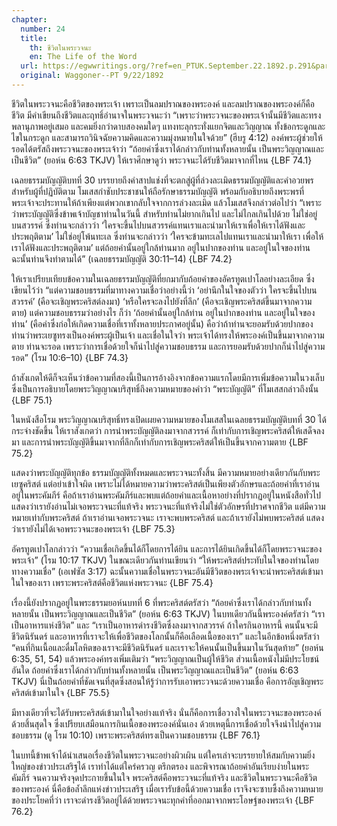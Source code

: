 ```yaml
---
chapter:
  number: 24
  title:
    th: ชีวิตในพระวจนะ
    en: The Life of the Word
  url: https://egwwritings.org/?ref=en_PTUK.September.22.1892.p.291&para=1524.349
  original: Waggoner--PT 9/22/1892
---
```


ชีวิตในพระวจนะคือชีวิตของพระเจ้า เพราะเป็นลมปราณของพระองค์ และลมปราณของพระองค์ก็คือชีวิต มีคำเขียนถึงชีวิตและฤทธิ์อำนาจในพระวจนะว่า “เพราะว่าพระวจนะของพระเจ้านั้นมีชีวิตและทรงพลานุภาพอยู่เสมอ และคมยิ่งกว่าดาบสองคมใดๆ แทงทะลุกระทั่งแยกจิตและวิญญาณ ทั้งข้อกระดูกและไขในกระดูก และสามารถวินิจฉัยความคิดและความมุ่งหมายในใจด้วย” (ฮีบรู 4:12) องค์พระผู้ช่วยให้รอดได้ตรัสถึงพระวจนะของพระเจ้าว่า “ถ้อยคำซึ่งเราได้กล่าวกับท่านทั้งหลายนั้น เป็นพระวิญญาณและเป็นชีวิต” (ยอห์น 6:63 TKJV) ให้เราศึกษาดูว่า พระวจนะได้รับชีวิตมาจากที่ไหน {LBF 74.1}

เฉลยธรรมบัญญัติบทที่ 30 บรรยายถึงคำสาปแช่งที่จะตกสู่ผู้ที่ล่วงละเมิดธรรมบัญญัติและคำอวยพรสำหรับผู้ที่ปฏิบัติตาม โมเสสกำชับประชาชนให้ถือรักษาธรรมบัญญัติ พร้อมกับอธิบายถึงพระพรที่พระเจ้าจะประทานให้ถ้าเพียงแต่พวกเขากลับใจจากการล่วงละเมิด แล้วโมเสสจึงกล่าวต่อไปว่า “เพราะว่าพระบัญญัติซึ่งข้าพเจ้าบัญชาท่านในวันนี้ สำหรับท่านไม่ยากเกินไป และไม่ไกลเกินไปด้วย ไม่ใช่อยู่บนสวรรค์ ซึ่งท่านจะกล่าวว่า ‘ใครจะขึ้นไปบนสวรรค์แทนเราและนำมาให้เราเพื่อให้เราได้ฟังและประพฤติตาม’ ไม่ใช่อยู่โพ้นทะเล ซึ่งท่านจะกล่าวว่า ‘ใครจะข้ามทะเลไปแทนเราและนำมาให้เรา เพื่อให้เราได้ฟังและประพฤติตาม’ แต่ถ้อยคำนั้นอยู่ใกล้ท่านมาก อยู่ในปากของท่าน และอยู่ในใจของท่าน ฉะนั้นท่านจึงทำตามได้” (เฉลยธรรมบัญญัติ 30:11–14) {LBF 74.2}

ให้เราเปรียบเทียบข้อความในเฉลยธรรมบัญญัติที่ยกมากับถ้อยคำของอัครทูตเปาโลอย่างละเอียด ซึ่งเขียนไว้ว่า “แต่ความชอบธรรมที่มาทางความเชื่อว่าอย่างนี้ว่า ‘อย่านึกในใจของตัวว่า ใครจะขึ้นไปบนสวรรค์’ (คือจะเชิญพระคริสต์ลงมา) ‘หรือใครจะลงไปยังที่ลึก’ (คือจะเชิญพระคริสต์ขึ้นมาจากความตาย) แต่ความชอบธรรมว่าอย่างไร ก็ว่า ‘ถ้อยคำนั้นอยู่ใกล้ท่าน อยู่ในปากของท่าน และอยู่ในใจของท่าน’ (คือคำซึ่งก่อให้เกิดความเชื่อที่เราทั้งหลายประกาศอยู่นั้น) คือว่าถ้าท่านจะยอมรับด้วยปากของท่านว่าพระเยซูทรงเป็นองค์พระผู้เป็นเจ้า และเชื่อในใจว่า พระเจ้าได้ทรงให้พระองค์เป็นขึ้นมาจากความตาย ท่านจะรอด เพราะว่าการเชื่อด้วยใจก็นำไปสู่ความชอบธรรม และการยอมรับด้วยปากก็นำไปสู่ความรอด” (โรม 10:6–10) {LBF 74.3}

ถ้าสังเกตให้ดีก็จะเห็นว่าข้อความที่สองนี้เป็นการอ้างอิงจากข้อความแรกโดยมีการเพิ่มข้อความในวงเล็บ ซึ่งเป็นการอธิบายโดยพระวิญญาณบริสุทธิ์ถึงความหมายของคำว่า “พระบัญญัติ” ที่โมเสสกล่าวถึงนั้น {LBF 75.1}

ในหนังสือโรม พระวิญญาณบริสุทธิ์ทรงเปิดเผยความหมายของโมเสสในเฉลยธรรมบัญญัติบทที่ 30 ได้กระจ่างชัดขึ้น ให้เราสังเกตว่า การนำพระบัญญัติลงมาจากสวรรค์ ก็เท่ากับการเชิญพระคริสต์ให้เสด็จลงมา และการนำพระบัญญัติขึ้นมาจากที่ลึกก็เท่ากับการเชิญพระคริสต์ให้เป็นขึ้นจากความตาย {LBF 75.2}

แสดงว่าพระบัญญัติทุกข้อ ธรรมบัญญัติทั้งหมดและพระวจนะทั้งสิ้น มีความหมายอย่างเดียวกันกับพระเยซูคริสต์ แต่อย่าเข้าใจผิด เพราะไม่ได้หมายความว่าพระคริสต์เป็นเพียงตัวอักษรและถ้อยคำที่เราอ่านอยู่ในพระคัมภีร์ คือถ้าเราอ่านพระคัมภีร์และพบแต่ถ้อยคำและเนื้อหาอย่างที่ปรากฏอยู่ในหนังสือทั่วไป แสดงว่าเรายังอ่านไม่เจอพระวจนะที่แท้จริง พระวจนะที่แท้จริงไม่ใช่ตัวอักษรที่ปราศจากชีวิต แต่มีความหมายเท่ากับพระคริสต์ ถ้าเราอ่านเจอพระวจนะ เราจะพบพระคริสต์ และถ้าเรายังไม่พบพระคริสต์ แสดงว่าเรายังไม่ได้เจอพระวจนะของพระเจ้า {LBF 75.3}

อัครทูตเปาโลกล่าวว่า “ความเชื่อเกิดขึ้นได้ก็โดยการได้ยิน และการได้ยินเกิดขึ้นได้ก็โดยพระวจนะของพระเจ้า” (โรม 10:17 TKJV) ในขณะเดียวกันท่านเขียนว่า “ให้พระคริสต์ประทับในใจของท่านโดยทางความเชื่อ” (เอเฟซัส 3:17) ฉะนั้นความเชื่อในพระวจนะอันมีชีวิตของพระเจ้าจะนำพระคริสต์เข้ามาในใจของเรา เพราะพระคริสต์คือชีวิตแห่งพระวจนะ {LBF 75.4}

เรื่องนี้ยังปรากฏอยู่ในพระธรรมยอห์นบทที่ 6 ที่พระคริสต์ตรัสว่า “ถ้อยคำซึ่งเราได้กล่าวกับท่านทั้งหลายนั้น เป็นพระวิญญาณและเป็นชีวิต” (ยอห์น 6:63 TKJV) ในบทเดียวกันนี้พระองค์ตรัสว่า “เราเป็นอาหารแห่งชีวิต” และ “เราเป็นอาหารดำรงชีวิตซึ่งลงมาจากสวรรค์ ถ้าใครกินอาหารนี้ คนนั้นจะมีชีวิตนิรันดร์ และอาหารที่เราจะให้เพื่อชีวิตของโลกนั้นก็คือเลือดเนื้อของเรา” และในอีกข้อหนึ่งตรัสว่า “คนที่กินเนื้อและดื่มโลหิตของเราจะมีชีวิตนิรันดร์ และเราจะให้คนนั้นเป็นขึ้นมาในวันสุดท้าย” (ยอห์น 6:35, 51, 54) แล้วพระองค์ทรงเพิ่มเติมว่า “พระวิญญาณเป็นผู้ให้ชีวิต ส่วนเนื้อหนังไม่มีประโยชน์อันใด ถ้อยคำซึ่งเราได้กล่าวกับท่านทั้งหลายนั้น เป็นพระวิญญาณและเป็นชีวิต” (ยอห์น 6:63 TKJV) นี่เป็นถ้อยคำที่ชัดเจนที่สุดซึ่งสอนให้รู้ว่าการรับเอาพระวจนะด้วยความเชื่อ คือการอัญเชิญพระคริสต์เข้ามาในใจ {LBF 75.5}

มีทางเดียวที่จะได้รับพระคริสต์เข้ามาในใจอย่างแท้จริง นั่นก็คือการเชื่อวางใจในพระวจนะของพระองค์ด้วยสิ้นสุดใจ ซึ่งเปรียบเสมือนการกินเนื้อของพระองค์นั่นเอง ด้วยเหตุนี้การเชื่อด้วยใจจึงนำไปสู่ความชอบธรรม (ดู โรม 10:10) เพราะพระคริสต์ทรงเป็นความชอบธรรม {LBF 76.1}

ในบทนี้ข้าพเจ้าได้นำเสนอเรื่องชีวิตในพระวจนะอย่างผิวเผิน แต่ใครเล่าจะบรรยายให้สมกับความยิ่งใหญ่ของข่าวประเสริฐได้ เราทำได้แต่ใคร่ครวญ ตรึกตรอง และพิจารณาถ้อยคำอันเรียบง่ายในพระคัมภีร์ จนความจริงจุดประกายขึ้นในใจ พระคริสต์คือพระวจนะที่แท้จริง และชีวิตในพระวจนะคือชีวิตของพระองค์ นี่คือข้อล้ำลึกแห่งข่าวประเสริฐ เมื่อเรารับข้อนี้ด้วยความเชื่อ เราจึงจะซาบซึ้งถึงความหมายของประโยคที่ว่า เราจะดำรงชีวิตอยู่ได้ด้วยพระวจนะทุกคำที่ออกมาจากพระโอษฐ์ของพระเจ้า {LBF 76.2}
